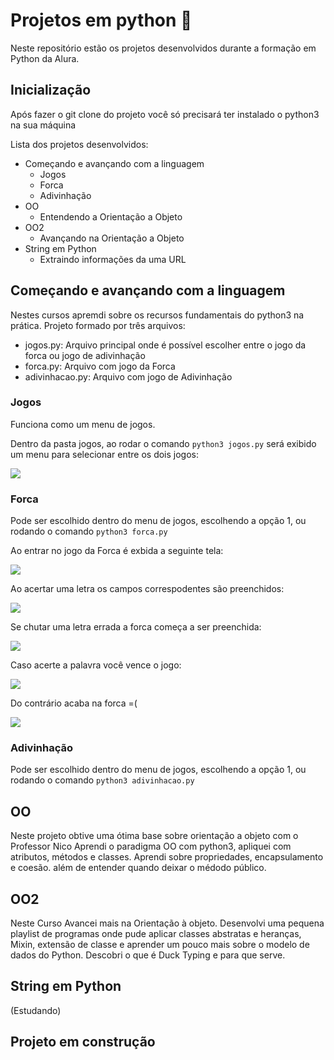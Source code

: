 # Projetos em python 🐍

Neste repositório estão os projetos desenvolvidos durante a formação em Python da Alura.

## Inicialização
Após fazer o git clone do projeto você só precisará ter instalado o python3 na sua máquina

Lista dos projetos desenvolvidos:

  -  Começando e avançando com a linguagem
      - Jogos
      - Forca
      - Adivinhação
  -  OO
        - Entendendo a Orientação a Objeto
  -  OO2
        - Avançando na Orientação a Objeto
  - String em Python
      - Extraindo informações da uma URL

##  Começando e avançando com a linguagem
Nestes cursos apremdi sobre os recursos fundamentais do python3 na prática. 
Projeto formado por três arquivos:
  - jogos.py: Arquivo principal onde é possível escolher entre o jogo da forca ou jogo de adivinhação
  - forca.py: Arquivo com jogo da Forca
  - adivinhacao.py: Arquivo com jogo de Adivinhação

### Jogos
Funciona como um menu de jogos.

Dentro da pasta jogos, ao rodar o comando `python3 jogos.py` será exibido um menu para selecionar entre os dois jogos:
<div align="left">
    <img src="https://user-images.githubusercontent.com/37214904/236332811-5e7a0064-27b2-45f0-92b6-ddb71e25bf97.png"/>
</div>

### Forca
Pode ser escolhido dentro do menu de jogos, escolhendo a opção 1, ou rodando o comando  `python3 forca.py`

Ao entrar no jogo da Forca é exbida a seguinte tela:
<div align="left">
    <img src="https://user-images.githubusercontent.com/37214904/236333630-483aef94-f64e-4b92-9b7e-cacc054802a9.png"/>
</div>

Ao acertar uma letra os campos correspodentes são preenchidos:
<div align="left">
    <img src="https://user-images.githubusercontent.com/37214904/236333970-0f12422c-b567-4c4c-a936-b84b0addf6b9.png"/>
</div>

Se chutar uma letra errada a forca começa a ser preenchida:
<div align="left">
    <img src="https://user-images.githubusercontent.com/37214904/236334201-ebf6aead-2e76-483b-8aa2-c88dc0304df6.png"/>
</div>

Caso acerte a palavra você vence o jogo:
<div align="left">
    <img src="https://user-images.githubusercontent.com/37214904/236334526-9dd8ac30-e34c-411d-89e0-1d54626d2f0f.png"/>
</div>

Do contrário acaba na forca =(
<div align="left">
    <img src="https://user-images.githubusercontent.com/37214904/236334861-999ab95e-ea80-4cf6-af0a-0987cc0b9c82.png"/>
</div>

### Adivinhação
Pode ser escolhido dentro do menu de jogos, escolhendo a opção 1, ou rodando o comando  `python3 adivinhacao.py`

## OO
Neste projeto obtive uma ótima base sobre orientação a objeto com o Professor Nico
Aprendi o paradigma OO com python3, apliquei com atributos, métodos e classes. Aprendi sobre propriedades, encapsulamento e coesão. além de entender quando deixar o médodo público.

## OO2
Neste Curso Avancei mais na Orientação à objeto. Desenvolvi uma pequena playlist de programas onde pude aplicar classes abstratas e heranças, Mixin, extensão de classe e aprender um pouco mais sobre o modelo de dados do Python. Descobri o que é Duck Typing e para que serve.

## String em Python
(Estudando)
## Projeto em construção

